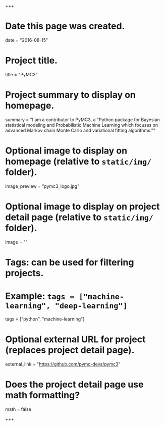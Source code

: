 +++
# Date this page was created.
date = "2016-08-15"

# Project title.
title = "PyMC3"

# Project summary to display on homepage.
summary = "I am a contributor to PyMC3, a \"Python package for Bayesian statistical modeling and Probabilistic Machine Learning which focuses on advanced Markov chain Monte Carlo and variational fitting algorithms.\""

# Optional image to display on homepage (relative to `static/img/` folder).
image_preview = "pymc3_logo.jpg"

# Optional image to display on project detail page (relative to `static/img/` folder).
image = ""

# Tags: can be used for filtering projects.
# Example: `tags = ["machine-learning", "deep-learning"]`
tags = ["python", "machine-learning"]

# Optional external URL for project (replaces project detail page).
external_link = "https://github.com/pymc-devs/pymc3"

# Does the project detail page use math formatting?
math = false

+++
